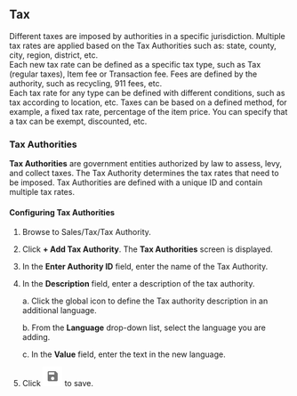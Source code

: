 ## Tax

Different taxes are imposed by authorities in a specific jurisdiction. Multiple tax rates are applied based on the Tax Authorities such as: state, county, city, region, district, etc.  
Each new tax rate can be defined as a specific tax type, such as Tax (regular taxes), Item fee or Transaction fee. Fees are defined by the authority, such as recycling, 911 fees, etc.  
Each tax rate for any type can be defined with different conditions, such as tax according to location, etc. Taxes can be based on a defined method, for example, a fixed tax rate, percentage of the item price.  You can specify that a tax can be exempt, discounted, etc.

### Tax Authorities

**Tax Authorities** are government entities authorized by law to assess, levy, and collect taxes. The Tax Authority determines the tax rates that need to be imposed. Tax Authorities are defined with a unique ID and contain multiple tax rates.

#### Configuring Tax Authorities

1. Browse to Sales/Tax/Tax Authority.
2. Click **+ Add Tax Authority**. The **Tax Authorities** screen is displayed.
3. In the **Enter Authority ID** field, enter the name of the Tax Authority.
4. In the **Description** field, enter a description of the tax authority.

    a. Click the global icon to define the Tax authority description in an additional language.

    b. From the **Language** drop-down list, select the language you are adding.

    c. In the **Value** field, enter the text in the new language.
5. Click ![Save Icon](/Images/saveicon.png) to save.
